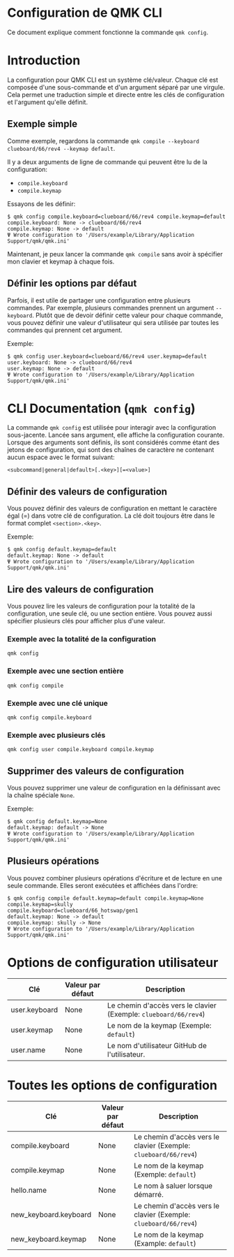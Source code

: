 # Configuration de QMK CLI

Ce document explique comment fonctionne la commande `qmk config`.

# Introduction

La configuration pour QMK CLI est un système clé/valeur. Chaque clé est composée d'une sous-commande et d'un argument séparé par une virgule. Cela permet une traduction simple et directe entre les clés de configuration et l'argument qu'elle définit.

## Exemple simple

Comme exemple, regardons la commande `qmk compile --keyboard clueboard/66/rev4 --keymap default`.

Il y a deux arguments de ligne de commande qui peuvent être lu de la configuration:

* `compile.keyboard`
* `compile.keymap`

Essayons de les définir:

```shell
$ qmk config compile.keyboard=clueboard/66/rev4 compile.keymap=default
compile.keyboard: None -> clueboard/66/rev4
compile.keymap: None -> default
Ψ Wrote configuration to '/Users/example/Library/Application Support/qmk/qmk.ini'
```

Maintenant, je peux lancer la commande `qmk compile` sans avoir à spécifier mon clavier et keymap à chaque fois.

## Définir les options par défaut

Parfois, il est utile de partager une configuration entre plusieurs commandes. Par exemple, plusieurs commandes prennent un argument `--keyboard`. Plutôt que de devoir définir cette valeur pour chaque commande, vous pouvez définir une valeur d'utilisateur qui sera utilisée par toutes les commandes qui prennent cet argument.

Exemple:

```
$ qmk config user.keyboard=clueboard/66/rev4 user.keymap=default
user.keyboard: None -> clueboard/66/rev4
user.keymap: None -> default
Ψ Wrote configuration to '/Users/example/Library/Application Support/qmk/qmk.ini'
```

# CLI Documentation (`qmk config`)

La commande `qmk config` est utilisée pour interagir avec la configuration sous-jacente. Lancée sans argument, elle affiche la configuration courante. Lorsque des arguments sont définis, ils sont considérés comme étant des jetons de configuration, qui sont des chaînes de caractère ne contenant aucun espace avec le format suivant:

    <subcommand|general|default>[.<key>][=<value>]

## Définir des valeurs de configuration

Vous pouvez définir des valeurs de configuration en mettant le caractère égal (=) dans votre clé de configuration. La clé doit toujours être dans le format complet `<section>.<key>`.

Exemple:

```
$ qmk config default.keymap=default
default.keymap: None -> default
Ψ Wrote configuration to '/Users/example/Library/Application Support/qmk/qmk.ini'
```

## Lire des valeurs de configuration

Vous pouvez lire les valeurs de configuration pour la totalité de la configuration, une seule clé, ou une section entière. Vous pouvez aussi spécifier plusieurs clés pour afficher plus d'une valeur.

### Exemple avec la totalité de la configuration

    qmk config

### Exemple avec une section entière

    qmk config compile

### Exemple avec une clé unique

    qmk config compile.keyboard

### Exemple avec plusieurs clés

    qmk config user compile.keyboard compile.keymap

## Supprimer des valeurs de configuration

Vous pouvez supprimer une valeur de configuration en la définissant avec la chaîne spéciale `None`.

Exemple:

```
$ qmk config default.keymap=None
default.keymap: default -> None
Ψ Wrote configuration to '/Users/example/Library/Application Support/qmk/qmk.ini'
```

## Plusieurs opérations

Vous pouvez combiner plusieurs opérations d'écriture et de lecture en une seule commande. Elles seront exécutées et affichées dans l'ordre:

```
$ qmk config compile default.keymap=default compile.keymap=None
compile.keymap=skully
compile.keyboard=clueboard/66_hotswap/gen1
default.keymap: None -> default
compile.keymap: skully -> None
Ψ Wrote configuration to '/Users/example/Library/Application Support/qmk/qmk.ini'
```

# Options de configuration utilisateur

| Clé | Valeur par défaut | Description |
|-----|---------------|-------------|
| user.keyboard | None | Le chemin d'accès vers le clavier (Exemple: `clueboard/66/rev4`) |
| user.keymap | None | Le nom de la keymap (Exemple: `default`) |
| user.name | None | Le nom d'utilisateur GitHub de l'utilisateur. |

# Toutes les options de configuration

| Clé | Valeur par défaut | Description |
|-----|---------------|-------------|
| compile.keyboard | None | Le chemin d'accès vers le clavier (Exemple: `clueboard/66/rev4`) |
| compile.keymap | None | Le nom de la keymap (Exemple: `default`) |
| hello.name | None | Le nom à saluer lorsque démarré. |
| new_keyboard.keyboard | None | Le chemin d'accès vers le clavier (Exemple: `clueboard/66/rev4`) |
| new_keyboard.keymap | None | Le nom de la keymap (Example: `default`) |
